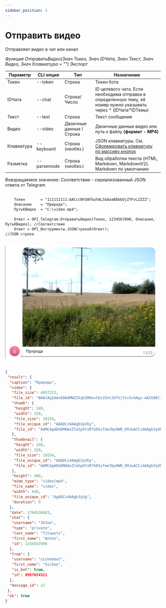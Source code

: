 ```yaml
---
sidebar_position: 3
---
```


# Отправить видео
Отправляет видео в чат или канал


*Функция ОтправитьВидео(Знач Токен, Знач IDЧата, Знач Текст, Знач Видео, Знач Клавиатура = "") Экспорт*

  | Параметр | CLI опция | Тип | Назначение |
  |-|-|-|-|
  | Токен | --token | Строка | Токен бота |
  | IDЧата | --chat | Строка/Число | ID целевого чата. Если необходима отправка в определенную тему, её номер нужно указывать через * (IDЧата*IDТемы) |
  | Текст | --text | Строка | Текст сообщения |
  | Видео | --video | Двоичные данные / Строка | Двоичные данные видео или путь к файлу **(формат - MP4)** |
  | Клавиатура | --keyboard | Строка (необяз.) | JSON клавиатуры. См. [Сформировать клавиатуру по массиву кнопок](./Sformirovat-klaviaturu-po-massivu-knopok) |
  | Разметка | --parsemode | Строка (необяз.) | Вид обработки текста (HTML, Markdown, MarkdownV2). Markdown по умолчанию |
  
  Вовзращаемое значение: Соответствие - сериализованный JSON ответа от Telegram


```bsl title="Пример кода"
	
	Токен       = "111111111:AACccNYOAFbuhAL5GAaaBbbbOjZYFvLZZZZ";
	Описание    = "Природа";
	ПутьКВидео  = "C:\video.mp4";
	
	Ответ = OPI_Telegram.ОтправитьВидео(Токен, 1234567890, Описание, ПутьКВидео); //Соответствие
	Ответ = OPI_Инструменты.JSONСтрокой(Ответ);                                   //JSON строка                                            
	
```

![Результат](img/6.png)

```json title="Результат"

{
 "result": {
  "caption": "Природа",
  "video": {
   "file_size": 4057213,
   "file_id": "BAACAgIAAxkDAAMWZZkqV2M0extEs35nt26fVjfzvScAAgs-AAIG98lISPM63NtOju00BA",
   "thumb": {
    "height": 240,
    "width": 320,
    "file_size": 19154,
    "file_unique_id": "AQADCz4AAgb3yUhy",
    "file_id": "AAMCAgADGQMAAxZlmSpXYzR7G0Szfme3bp9WN_O9JwACCz4AAgb3yUhI8zrc206O7QEAB20AAzQE"
   },
   "thumbnail": {
    "height": 240,
    "width": 320,
    "file_size": 19154,
    "file_unique_id": "AQADCz4AAgb3yUhy",
    "file_id": "AAMCAgADGQMAAxZlmSpXYzR7G0Szfme3bp9WN_O9JwACCz4AAgb3yUhI8zrc206O7QEAB20AAzQE"
   },
   "height": 480,
   "mime_type": "video/mp4",
   "file_name": "video",
   "width": 640,
   "file_unique_id": "AgADCz4AAgb3yUg",
   "duration": 9
  },
  "date": 1704536663,
  "chat": {
   "username": "JKIee",
   "type": "private",
   "last_name": "Titowets",
   "first_name": "Anton",
   "id": 1234567890
  },
  "from": {
   "username": "sicheebot",
   "first_name": "Sichee",
   "is_bot": true,
   "id": 0987654321
  },
  "message_id": 22
 },
 "ok": true
}

```
